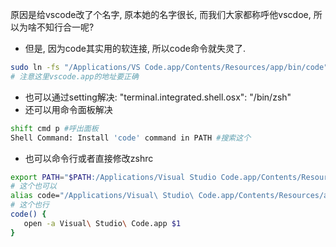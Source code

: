 原因是给vscode改了个名字, 原本她的名字很长, 而我们大家都称呼他vscdoe, 所以为啥不知行合一呢?

- 但是, 因为code其实用的软连接, 所以code命令就失灵了.

```sh
sudo ln -fs "/Applications/VS Code.app/Contents/Resources/app/bin/code" /usr/local/bin/
# 注意这里vscode.app的地址要正确
```

- 也可以通过setting解决: "terminal.integrated.shell.osx": "/bin/zsh"
- 还可以用命令面板解决

```sh
shift cmd p #呼出面板
Shell Command: Install 'code' command in PATH #搜索这个
```

- 也可以命令行或者直接修改zshrc

```sh
export PATH="$PATH:/Applications/Visual Studio Code.app/Contents/Resources/app/bin"
# 这个也可以
alias code="/Applications/Visual\ Studio\ Code.app/Contents/Resources/app/bin/code"
# 这个也行
code() {
   open -a Visual\ Studio\ Code.app $1
}
```

